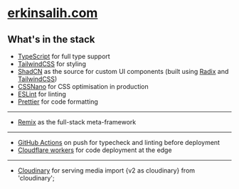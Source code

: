 # [erkinsalih.com](erkinsalih.com)

## What's in the stack

- [TypeScript](https://www.typescriptlang.org/) for full type support
- [TailwindCSS](https://tailwindcss.com/) for styling
- [ShadCN](https://ui.shadcn.com/) as the source for custom UI components (built using [Radix](https://www.radix-ui.com/primitives) and [TailwindCSS](https://tailwindcss.com/))
- [CSSNano](https://cssnano.co/) for CSS optimisation in production
- [ESLint](https://eslint.org/) for linting
- [Prettier](https://prettier.io/) for code formatting

---

- [Remix](http://remix.run/) as the full-stack meta-framework

---

- [GitHub Actions](https://github.com/features/actions) on push for typecheck and linting before deployment
- [Cloudflare workers](https://workers.cloudflare.com/) for code deployment at the edge

---

- [Cloudinary](https://cloudinary.com/) for serving media
  import {v2 as cloudinary} from 'cloudinary';
